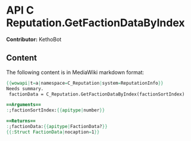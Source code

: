 # API C Reputation.GetFactionDataByIndex

**Contributor:** KethoBot

## Content

The following content is in MediaWiki markdown format:

```mediawiki
{{wowapi|t=a|namespace=C_Reputation|system=ReputationInfo}}
Needs summary.
 factionData = C_Reputation.GetFactionDataByIndex(factionSortIndex)

==Arguments==
:;factionSortIndex:{{apitype|number}}

==Returns==
:;factionData:{{apitype|FactionData?}}
{{:Struct FactionData|nocaption=1}}
```